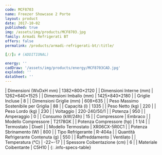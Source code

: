 ```yaml
---
code: MCF8703
name: Freezer Showcase 2 Porte
layout: product
date: 2017-10-02
published: true
img: /assets/img/products/MCF8703.jpg
family: Armadi Refrigerati BT
offers: false
permalink: /products/armadi-refrigerati-bt/:title/

[//]: # (ADDITIONAL)

energy: ''
cadDraw: '/assets/img/products/energy/MCF8703CAD.jpg'
exploded: ''
dataSheet: ''
---
```



| Dimensioni (WxDxH mm) | 1382×800×2120 |
| Dimensioni Interne (mm) | 1262×640×1525 |
| Dimensioni Imballo (mm) | 1425×840×2180 |
| Griglie Incluse | 8 |
| Dimensioni Griglie (mm) | 608×635 |
| Peso Massimo Sostenibile per Griglia | 88 |
| Capacità (l) | 1335 |
| Peso Netto (kg) | 220 |
| Peso Lordo (kg) | 230 |
| Voltaggio | 220-240/50/1 |
| Potenza | 950 |
| Amperaggio | 0 |
| Consumo (kW/24h) | 15 |
| Compressore | Embraco |
| Modello Compressore | T2178GK |
| Potenza Compressore (hp) | 1 1/4 |
| Termostato | Dixell |
| Modello Termostato | XR06CX-5R0C1 |
| Potenza Sbrinamento (W) | 800 |
| Tipo Refrigerante | R-404a |
| Quantità Refrigerante Contenuta (g) | 550 |
| Raffreddamento | Ventilato |
| Temperatura (°C) | -22~-17 |
| Spessore Coibentazione (cm) | 6 |
| Materiale Coibentante | C5H10 |
{: .info-specs-table}
